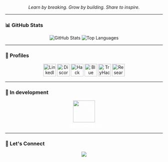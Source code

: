 <p align="center">
  <em>Learn by breaking. Grow by building. Share to inspire.</em>
</p>

---

### 📊 GitHub Stats

<p align="center">
  <img src="https://github-readme-stats.vercel.app/api?username=ionutmihalii&show_icons=true" alt="GitHub Stats" />
  <img src="https://github-readme-stats.vercel.app/api/top-langs/?username=ionutmihalii&layout=compact&langs_count=8&card_width=320" alt="Top Languages" />
</p>

---

### 🧩 Profiles

<p align="center">
  <a href="https://www.linkedin.com/in/ionutmihalii"><img src="https://cdn-icons-png.flaticon.com/512/174/174857.png" width="40" alt="LinkedIn" /></a>
  <a href="https://discord.com/users/1287678863501033484"><img src="https://cdn-icons-png.flaticon.com/512/2111/2111370.png" width="40" alt="Discord" /></a>
  <a href="https://app.hackthebox.com/users/976290"><img src="https://app.hackthebox.com/images/HTB-favicon/favicon.ico" width="40" alt="Hack The Box" /></a>
  <a href="https://blueteamlabs.online/home/user/8aef3b614e3a93c5416538"><img src="https://blueteamlabs.online/favicon.ico" width="40" alt="Blue Team Labs Online" /></a>
  <a href="https://tryhackme.com/p/cyb3rw0lfs3c"><img src="https://tryhackme.com/favicon-96x96.png" width="40" alt="TryHackMe" /></a>
  <a href="https://www.researchgate.net/profile/Sorin-Ionut-Mihali"><img src="https://www.researchgate.net/apple-touch-icon.png" width="40" alt="ResearchGate" /></a>
</p>

---

### 🚧 In development

<p align="center">
  <a href="https://cyberwolf.ro" target="_blank" style="text-decoration: none; color: white;">
    <img src="https://cyberwolf.ro/logo.png" alt="Cyberwolf Logo" width="70" style="vertical-align: middle;" />
    <br>
    <span style="font-size: 1.2em; font-weight: bold; margin-left: 10px;">cyberwolf.ro</span>
  </a>
</p>

---

### 🙌 Let's Connect

<p align="center">
  <a href="https://github.com/ionutmihalii">
    <img src="https://img.shields.io/github/followers/ionutmihalii?label=Follow&style=social" />
  </a>
</p>
